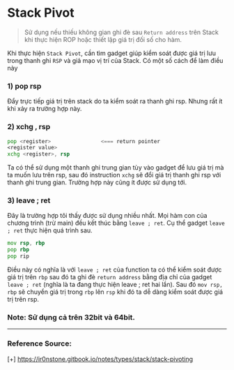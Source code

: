 # Stack Pivot

>Sử dụng nếu thiếu không gian ghi đè sau `Return address` trên Stack khi thực hiện ROP hoặc thiết lập giá trị đối số cho hàm.

Khi thực hiện `Stack Pivot`, cần tìm gadget giúp kiểm soát được giá trị lưu trong thanh ghi `RSP` và giả mạo vị trí của Stack. Có một số cách để làm điều này 

### 1) pop rsp

Đẩy trực tiếp giá trị trên stack do ta kiểm soát ra thanh ghi rsp. Nhưng rất ít khi xảy ra trường hợp này. 

### 2) xchg <register>, rsp

```asm
pop <register>                <=== return pointer
<register value>
xchg <register>, rsp
```

Ta có thể sử dụng một thanh ghi trung gian tùy vào gadget để lưu giá trị mà ta muốn lưu trên rsp, sau đó instruction `xchg` sẽ đổi giá trị thanh ghi rsp với thanh ghi trung gian. Trường hợp này cũng ít được sử dụng tới.

### 3) leave ; ret

Đây là trường hợp tôi thấy được sử dụng nhiều nhất. Mọi hàm con của chương trình (trừ main) đều kết thúc bằng `leave ; ret`. Cụ thể gadget `leave ; ret` thực hiện quá trình sau.

```asm
mov rsp, rbp
pop rbp
pop rip
```

Điều này có nghĩa là với `leave ; ret` của function ta có thể kiểm soát được giá trị trên `rbp` sau đó ta ghi đè `return address` bằng địa chỉ của gadget `leave ; ret` (nghĩa là ta đang thực hiện leave ; ret hai lần). Sau đó `mov rsp, rbp` sẽ chuyển giá trị trong `rbp` lên `rsp` khi đó ta dễ dàng kiểm soát được giá trị trên rsp.

### Note: Sử dụng cả trên 32bit và 64bit.

----------------------------------------------------------------------------

### Reference Source:

[+] https://ir0nstone.gitbook.io/notes/types/stack/stack-pivoting
